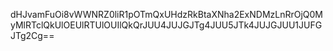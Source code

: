 dHJvamFuOi8vWWNRZ0liR1pOTmQxUHdzRkBtaXNha2ExNDMzLnRrOjQ0MyMlRTclQkUlOEUlRTUlOUIlQkQrJUU4JUJGJTg4JUU5JTk4JUJGJUU1JUFGJTg2Cg==
